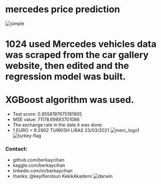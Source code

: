 # mercedes price prediction

![simple](https://user-images.githubusercontent.com/39379330/113019812-a8e49880-918a-11eb-8ebf-ac127640893b.gif)

# 1024 used Mercedes vehicles data was scraped from the car gallery website, then edited and the regression model was built.
# XGBoost algorithm was used.
- Test score: 0.9558197675181905
- MSE value: 71178.69893701086
- The exchange rate in the date it was done:
- 1 EURO = 9.2902 TURKISH LIRAS 23/03/2021
![merc_logo1](https://user-images.githubusercontent.com/39379330/113028402-e6015880-9193-11eb-81fa-a51667595952.gif)
![turkey-flag](https://user-images.githubusercontent.com/39379330/113028505-04ffea80-9194-11eb-996a-1a891ffbf090.gif)

### Contact:
- github.com/berkaycihan
- kaggle.com/berkaycihan
- linkedin.com/in/berkaycihan
- thanks: @keyiflerolsun KekikAkademi
![darwin](https://user-images.githubusercontent.com/39379330/113026769-147e3400-9192-11eb-8d04-ccc503ad3769.gif)
